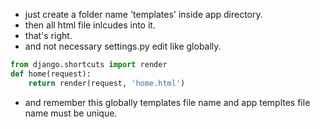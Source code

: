 - just create a folder name 'templates' inside app directory.
- then all html file inlcudes into it.
- that's right.
- and not necessary settings.py edit like globally.
```python
from django.shortcuts import render
def home(request):
	return render(request, 'home.html')
```
- and remember this globally templates file name and app templtes file name must be unique.